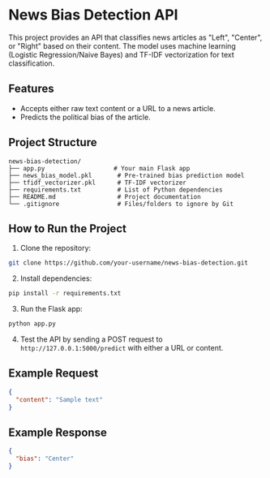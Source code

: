 # News Bias Detection API

This project provides an API that classifies news articles as "Left", "Center", or "Right" based on their content. The model uses machine learning (Logistic Regression/Naive Bayes) and TF-IDF vectorization for text classification.

## Features

- Accepts either raw text content or a URL to a news article.
- Predicts the political bias of the article.
  
## Project Structure

```
news-bias-detection/
├── app.py                   # Your main Flask app
├── news_bias_model.pkl       # Pre-trained bias prediction model
├── tfidf_vectorizer.pkl      # TF-IDF vectorizer
├── requirements.txt          # List of Python dependencies
├── README.md                 # Project documentation
└── .gitignore                # Files/folders to ignore by Git
```

## How to Run the Project

1. Clone the repository:

```bash
git clone https://github.com/your-username/news-bias-detection.git
```

2. Install dependencies:

```bash
pip install -r requirements.txt
```

3. Run the Flask app:

```bash
python app.py
```

4. Test the API by sending a POST request to `http://127.0.0.1:5000/predict` with either a URL or content.

## Example Request

```json
{
  "content": "Sample text"
}
```

## Example Response

```json
{
  "bias": "Center"
}
```
